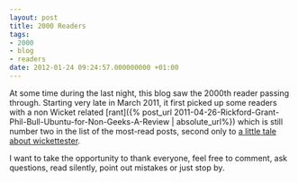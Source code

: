 ```yaml
---
layout: post
title: 2000 Readers
tags:
- 2000
- blog
- readers
date: 2012-01-24 09:24:57.000000000 +01:00
---
```

At some time during the last night, this blog saw the 2000th reader passing through. Starting very late in March 2011, it first picked up some readers with a non Wicket related [rant]({% post_url 2011-04-26-Rickford-Grant-Phil-Bull-Ubuntu-for-Non-Geeks-A-Review | absolute_url%}) which is still number two in the list of the most-read posts, second only to [a little tale about wickettester](http://wicket-game.gwassist.de/archives/12-Testing-an-AjaxCheckBox-in-WicketTester.html).

I want to take the opportunity to thank everyone, feel free to comment, ask questions, read silently, point out mistakes or just stop by.
